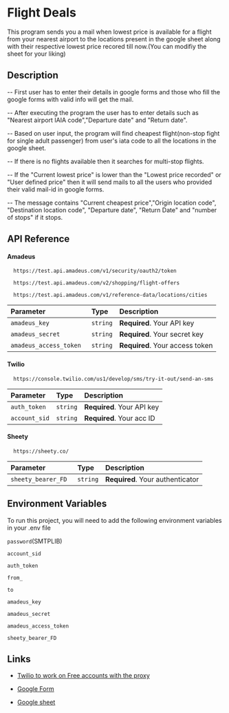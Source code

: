 
# Flight Deals

This program sends you a mail when lowest price is available for a flight from your nearest airport to the locations present in the google sheet along with their respective lowest price recored till now.(You can modifiy the sheet for your liking)

## Description

-- First user has to enter their details in google forms and those who fill the google forms with valid info will get the mail.

-- After executing the program the user has to enter details such as "Nearest airport IAIA code","Departure date" and "Return date".

-- Based on user input, the program will find cheapest flight(non-stop fight for single adult passenger) from user's iata code to all the locations in the google sheet.

-- If there is no flights available then it searches for multi-stop flights.

-- If the "Current lowest price" is lower than the "Lowest price recorded" or "User defined price" then it will send mails to all the users who provided their valid mail-id in google forms.

-- The message contains "Current cheapest price","Origin location code", "Destination location code", "Departure date", "Return Date" and "number of stops" if it stops.

## API Reference

#### Amadeus
```http
  https://test.api.amadeus.com/v1/security/oauth2/token
```
```http
  https://test.api.amadeus.com/v2/shopping/flight-offers
```
```http
  https://test.api.amadeus.com/v1/reference-data/locations/cities
```

| Parameter | Type     | Description                |
| :-------- | :------- | :------------------------- |
| `amadeus_key` | `string` | **Required**. Your API key |
| `amadeus_secret ` | `string` | **Required**. Your secret key |
| `amadeus_access_token ` | `string` | **Required**. Your access token |


#### Twilio
```http
  https://console.twilio.com/us1/develop/sms/try-it-out/send-an-sms
```

| Parameter | Type     | Description                |
| :-------- | :------- | :------------------------- |
| `auth_token` | `string` | **Required**. Your API key |
| `account_sid`      | `string` | **Required**. Your acc ID

#### Sheety
```http
  https://sheety.co/
```
| Parameter | Type     | Description                |
| :-------- | :------- | :------------------------- |
| `sheety_bearer_FD ` | `string` | **Required**. Your authenticator|

## Environment Variables

To run this project, you will need to add the following environment variables in your .env file

`password`(SMTPLIB)

`account_sid`

`auth_token`

`from_`

`to`

`amadeus_key`

`amadeus_secret`

`amadeus_access_token`

`sheety_bearer_FD`


## Links

 - [Twilio to work on Free accounts with the proxy](https://help.pythonanywhere.com/pages/TwilioBehindTheProxy/)

 - [Google Form](https://forms.gle/x7H2GgbDmGRNaLAr8)

 - [Google sheet](https://docs.google.com/spreadsheets/d/1cSYPuO9dFCNcA-4__9NmfLpvmXwMo0CYiIEK5323wbU/edit?resourcekey=&gid=0#gid=0)
